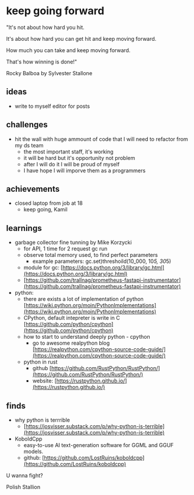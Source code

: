 # keep going forward


"It's not about how hard you hit. 

It's about how hard you can get hit and keep moving forward.

How much you can take and keep moving forward.

That's how winning is done!"


Rocky Balboa by Sylvester Stallone

## ideas
* write to myself editor for posts

## challenges
* hit the wall with huge ammount of code that I will need to refactor from my ds team
  * the most important staff, it's working 
  * it will be hard but it's opportunity not problem
  * after I will do it I will be proud of myself
  * I have hope I will imporve them as a programmers

## achievements
* closed laptop from job at 18
  * keep going, Kamil 

## learnings
* garbage collector fine tunning by Mike Korzycki
  * for API, 1 time for 2 request gc run
  * observe total memory used, to find perfect parameters
    * example parameters: gc.set)threshoild(10_000, 10*5, 30*5)
  * module for gc: [https://docs.python.org/3/library/gc.html](https://docs.python.org/3/library/gc.html)
  * [https://github.com/trallnag/prometheus-fastapi-instrumentator](https://github.com/trallnag/prometheus-fastapi-instrumentator)
* python:
  * there are exists a lot of implementation of python [https://wiki.python.org/moin/PythonImplementations](https://wiki.python.org/moin/PythonImplementations)
  * CPython, default intepreter is write in C [https://github.com/python/cpython](https://github.com/python/cpython)
  * how to start to understand deeply python - cpython 
    * go to awesome realpython blog [https://realpython.com/cpython-source-code-guide/](https://realpython.com/cpython-source-code-guide/)
  * python in rust 
    * github [https://github.com/RustPython/RustPython/](https://github.com/RustPython/RustPython/)
    * website: [https://rustpython.github.io/](https://rustpython.github.io/)

## finds
* why python is terrrible
  * [https://josvisser.substack.com/p/why-python-is-terrible](https://josvisser.substack.com/p/why-python-is-terrible)
* KoboldCpp
  * easy-to-use AI text-generation software for GGML and GGUF models.
  * github: [https://github.com/LostRuins/koboldcpp](https://github.com/LostRuins/koboldcpp)


U wanna fight?

Polish Stallion
